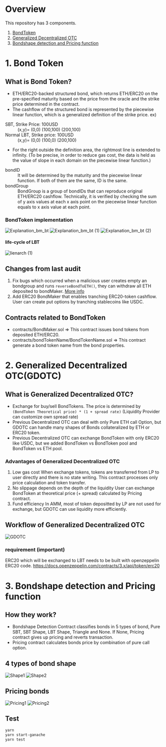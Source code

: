 
# Overview
This repository has 3 components.
1) [BondToken](#BondToken)
2) [Generalized Decentralized OTC](#GDOTC)
3) [Bondshape detection and Pricing function](#Pricer)

<a id="BondToken"></a>

# 1. Bond Token

## What is Bond Token?

-   ETH/ERC20-backed structured bond, which returns ETH/ERC20 on the pre-specified maturity based on the price from the oracle and the strike price determined in the contract.
-   The cashflow of the structured bond is represented by the piecewise linear function, which is a generalized definition of the strike price.
ex)
<dl>
<dt>SBT, Strike Price: 100USD</dt>
<dd>(x,y)= (0,0) (100,100) (200,100)</dd>
<dt>Normal LBT, Strike price: 100USD</dt>
<dd>(x,y)= (0,0) (100,0) (200,100)</dd>
</dl>

-   For the right outside the definition area, the rightmost line is extended to infinity.
    (To be precise, in order to reduce gas cost, the data is held as the value of slope in each domain on the piecewise linear function.)

<dl>
<dt>bondID</dt>
<dd>It will be determined by the maturity and the piecewise linear function. If both of them are the same, ID is the same.</dd>
<dt>bondGroup</dt>
<dd>BondGroup is a group of bondIDs that can reproduce original ETH/ERC20 cashflow. Technically, it is verified by checking the sum of y axis values at each x axis point on the piecewise linear function equals to x axis value at each point.</dd>
</dl>

### BondToken implementation

![Explanation_bm_bt](https://user-images.githubusercontent.com/64392013/82320286-fbebac00-9a0d-11ea-8a69-3fc748a319bc.png)
![Explanation_bm_bt (1)](https://user-images.githubusercontent.com/64392013/82320296-fee69c80-9a0d-11ea-817a-a373b723fb8e.png)
![Explanation_bm_bt (2)](https://user-images.githubusercontent.com/64392013/82320302-00b06000-9a0e-11ea-9890-ba73f889bfb6.png)

#### life-cycle of LBT

![lienarch (1)](https://user-images.githubusercontent.com/59379661/86872461-5dc7b880-c117-11ea-857f-cc767533e2d0.png)

## Changes from last audit
1) Fix bugs which occurred when a malicious user creates empty an bondgroup and runs ```reverseBondToETH()```, they can withdraw all ETH deposited to bondMaker. [More info]()
2) Add ERC20 BondMaker that enables tranching ERC20-token cashflow. User can create put options by tranching stablecoins like USDC.

## Contracts related to BondToken

-   contracts/BondMaker.sol => This contract issues bond tokens from deposited ETH/ERC20.
-   contracts/bondTokenName/BondTokenName.sol => This contract generate a bond token name from the bond properties.

<a id="GDOTC"></a>

# 2. Generalized Decentralized OTC(GDOTC)

## What is Generalized Decentralized OTC?
- Exchange for buy/sell BondTokens. The price is determined by ```(BondToken Theoretical price) * (1 + spread rate)``` (Liquidity Provider can customize own spread rate)
- Previous Decentralized OTC can deal with only Pure ETH call Option, but GDOTC can handle many shapes of Bonds collateralized by ETH or ERC20 token.
- Previous Decentralized OTC can exchange BondToken with only ERC20 like USDC, but we added BondToken vs BondToken pool and BondToken vs ETH pool.

### Advantages of Generalized Decentralized OTC
1. Low gas cost
    When exchange tokens, tokens are transferred from LP to user directly and there is no state writing. This contract processes only price calculation and token transfer.
2. No slippage depends on the depth of the liquidity
    User can exchange BondToken at theoretical price (+ spread) calculated by Pricing contract.
3. Fund efficiency
    In AMM, most of token depositted by LP are not used for exchange, but GDOTC can use liquidity more efficiently.

## Workflow of Generalized Decentralized OTC
![GDOTC](https://user-images.githubusercontent.com/64392013/99189508-68dfc480-2759-11eb-9707-f9137062714f.png)

### requirement (important)
ERC20 which will be exchanged to LBT needs to be built with openzeppelin ERC20 code.
https://docs.openzeppelin.com/contracts/3.x/api/token/erc20

<a id="Pricer"></a>

# 3. Bondshape detection and Pricing function

## How they work?
- Bondshape Detection Contract classifies bonds in 5 types of bond, Pure SBT, SBT Shape, LBT Shape, Triangle and None. If None, Pricing contract gives up pricing and reverts transaction.
- Pricing contract calculates bonds price by combination of pure call option.

## 4 types of bond shape
![Shape1](https://user-images.githubusercontent.com/64392013/99189515-6ed5a580-2759-11eb-85c8-f500016da5b9.png)
![Shape2](https://user-images.githubusercontent.com/64392013/99189520-7137ff80-2759-11eb-8465-6922a18cf764.png)

## Pricing bonds
![Pricing1](https://user-images.githubusercontent.com/64392013/99189510-6b421e80-2759-11eb-91b8-5e0d6d38767f.png)
![Pricing2](https://user-images.githubusercontent.com/64392013/99189513-6d0be200-2759-11eb-93ce-e779501d8d0c.png)

## Test

```sh
yarn
yarn start-ganache
yarn test
```
